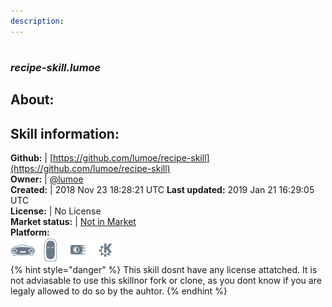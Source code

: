 ```yaml
---    
description:   
---    
```

#   
### _recipe-skill.lumoe_  
## About:  


## Skill information:  
**Github:** | [https://github.com/lumoe/recipe-skill](https://github.com/lumoe/recipe-skill)  
**Owner:** | [@lumoe](https://github.com/lumoe)  
**Created:** | 2018 Nov 23 18:28:21 UTC  **Last updated:** 2019 Jan 21 16:29:05 UTC  
**License:** | No License  
**Market status:** | [Not in Market](https://market.mycroft.ai/skill/)  
**Platform:**  
 ![](../.gitbook/assets/mark-1-icon.png)  ![](../.gitbook/assets/mark-2-icon.png)  ![](../.gitbook/assets/picroft-icon.png)  ![](../.gitbook/assets/kde.png)   
{% hint style="danger" %}
This skill dosnt have any license attatched. It is not adviasable to use this skillnor fork or clone, as you dont know if you are legaly allowed to do so by the auhtor.
{% endhint %}
